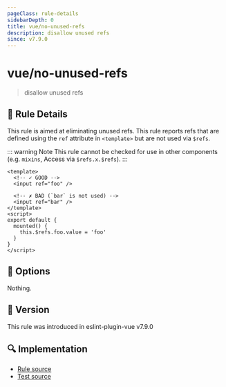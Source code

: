 ```yaml
---
pageClass: rule-details
sidebarDepth: 0
title: vue/no-unused-refs
description: disallow unused refs
since: v7.9.0
---
```

# vue/no-unused-refs

<!-- end auto-generated rule header -->

> disallow unused refs

## :book: Rule Details

This rule is aimed at eliminating unused refs.
This rule reports refs that are defined using the `ref` attribute in `<template>` but are not used via `$refs`.

::: warning Note
This rule cannot be checked for use in other components (e.g. `mixins`, Access via `$refs.x.$refs`).
:::

<eslint-code-block :rules="{'vue/no-unused-refs': ['error']}">

```vue
<template>
  <!-- ✓ GOOD -->
  <input ref="foo" />

  <!-- ✗ BAD (`bar` is not used) -->
  <input ref="bar" />
</template>
<script>
export default {
  mounted() {
    this.$refs.foo.value = 'foo'
  }
}
</script>
```

</eslint-code-block>

## :wrench: Options

Nothing.

## :rocket: Version

This rule was introduced in eslint-plugin-vue v7.9.0

## :mag: Implementation

- [Rule source](https://github.com/vuejs/eslint-plugin-vue/blob/master/lib/rules/no-unused-refs.js)
- [Test source](https://github.com/vuejs/eslint-plugin-vue/blob/master/tests/lib/rules/no-unused-refs.js)
